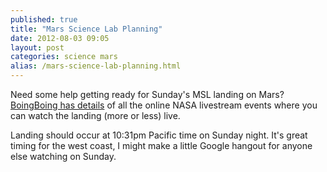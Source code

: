 ```yaml
---
published: true
title: "Mars Science Lab Planning"
date: 2012-08-03 09:05
layout: post
categories: science mars
alias: /mars-science-lab-planning.html
---
```

Need some help getting ready for Sunday's MSL landing on Mars? [BoingBoing has details](http://boingboing.net/2012/08/02/mars-science-laboratory-rover.html) of all the online NASA livestream events where you can watch the landing (more or less) live.

Landing should occur at 10:31pm Pacific time on Sunday night. It's great timing for the west coast, I might make a little Google hangout for anyone else watching on Sunday.